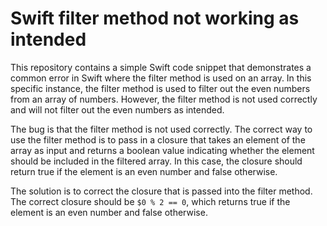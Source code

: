# Swift filter method not working as intended

This repository contains a simple Swift code snippet that demonstrates a common error in Swift where the filter method is used on an array. In this specific instance, the filter method is used to filter out the even numbers from an array of numbers. However, the filter method is not used correctly and will not filter out the even numbers as intended.

The bug is that the filter method is not used correctly. The correct way to use the filter method is to pass in a closure that takes an element of the array as input and returns a boolean value indicating whether the element should be included in the filtered array. In this case, the closure should return true if the element is an even number and false otherwise.

The solution is to correct the closure that is passed into the filter method. The correct closure should be `$0 % 2 == 0`, which returns true if the element is an even number and false otherwise.